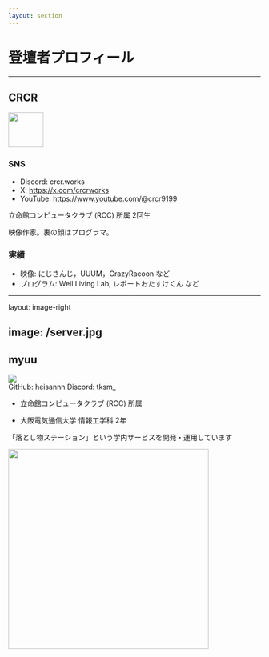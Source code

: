```yaml
---
layout: section
---
```


# **登壇者プロフィール**

---

## CRCR

<div/>
<img src="/crcr-logo.jpg" width="70"/>

<div class="h-4" />

### SNS

- Discord: crcr.works
- X: https://x.com/crcrworks
- YouTube: https://www.youtube.com/@crcr9199

立命館コンピュータクラブ (RCC) 所属 2回生

映像作家。裏の顔はプログラマ。

### 実績

- 映像: にじさんじ，UUUM，CrazyRacoon など
- プログラム: Well Living Lab, レポートおたすけくん など

---
layout: image-right

image: /server.jpg
---

## myuu

<div class="h-4" />

<div class="flex flex-row items-center gap-2">
  <img src="https://cdn.discordapp.com/avatars/794070299335196682/37dda65a21c7d9380ad7ddc81e7032e1.webp?size=80" />
  <div class="flex flex-col">
    <span>GitHub: heisannn</span>
    <span>Discord: tksm_</span>
  </div>
</div>

- 立命館コンピュータクラブ (RCC) 所属

- 大阪電気通信大学 情報工学科 2年

「落とし物ステーション」という学内サービスを開発・運用しています

<img src="/lost-st.png" width="400" />
